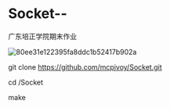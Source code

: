 # Socket--
广东培正学院期末作业

![80ee31e122395fa8ddc1b52417b902a](https://user-images.githubusercontent.com/68005775/173825742-2215d3b6-857d-4002-80db-e2633b257466.png)

git clone https://github.com/mcpivoy/Socket.git

cd /Socket

make
